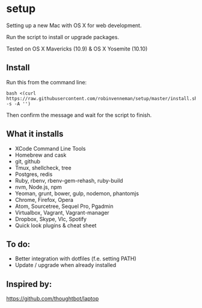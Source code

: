 setup
=====

Setting up a new Mac with OS X for web development.

Run the script to install or upgrade packages.

Tested on OS X Mavericks (10.9) & OS X Yosemite (10.10)

Install
-------
Run this from the command line:

    bash <(curl https://raw.githubusercontent.com/robinvenneman/setup/master/install.sh -s -A '')

Then confirm the message and wait for the script to finish.

What it installs
----------------

* XCode Command Line Tools
* Homebrew and cask
* git, github
* Tmux, shellcheck, tree
* Postgres, redis
* Ruby, rbenv, rbenv-gem-rehash, ruby-build
* nvm, Node.js, npm
* Yeoman, grunt, bower, gulp, nodemon, phantomjs
* Chrome, Firefox, Opera
* Atom, Sourcetree, Sequel Pro, Pgadmin
* Virtualbox, Vagrant, Vagrant-manager
* Dropbox, Skype, Vlc, Spotify
* Quick look plugins & cheat sheet

To do:
------

* Better integration with dotfiles (f.e. setting PATH)
* Update / upgrade when already installed

Inspired by:
------------

https://github.com/thoughtbot/laptop
